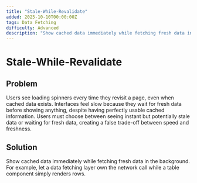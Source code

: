 ```yaml
---
title: "Stale-While-Revalidate"
added: 2025-10-10T00:00:00Z
tags: Data Fetching
difficulty: Advanced
description: "Show cached data immediately while fetching fresh data in the background."
---
```

# Stale-While-Revalidate

## Problem

Users see loading spinners every time they revisit a page, even when cached data exists. Interfaces feel slow because they wait for fresh data before showing anything, despite having perfectly usable cached information. Users must choose between seeing instant but potentially stale data or waiting for fresh data, creating a false trade-off between speed and freshness.

## Solution

Show cached data immediately while fetching fresh data in the background. For example, let a data fetching layer own the network call while a table component simply renders rows.
